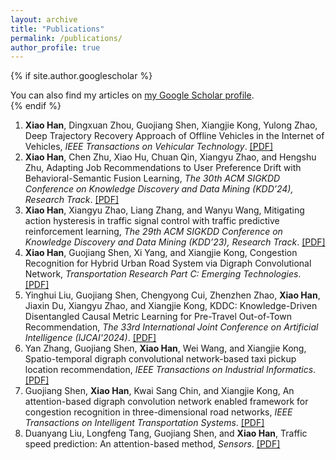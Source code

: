 ```yaml
---
layout: archive
title: "Publications"
permalink: /publications/
author_profile: true
---
```


{% if site.author.googlescholar %}
  <div class="wordwrap">You can also find my articles on <a href="{{site.author.googlescholar}}">my Google Scholar profile</a>.</div>
{% endif %}

<!--
{% include base_path %}

{% for post in site.publications reversed %}
  {% include archive-single.html %}
{% endfor %}
-->

<ol>
  <li>
    <Strong>Xiao Han</Strong>, Dingxuan Zhou, Guojiang Shen, Xiangjie Kong, Yulong Zhao,
    Deep Trajectory Recovery Approach of Offline Vehicles in the Internet of Vehicles,
    <em>IEEE Transactions on Vehicular Technology</em>.
    <a target="_blank" rel="noopener" href="https://ieeexplore.ieee.org/document/10586793">[PDF]</a>
  </li>
  <li>
    <Strong>Xiao Han</Strong>, Chen Zhu, Xiao Hu, Chuan Qin, Xiangyu Zhao, and Hengshu Zhu,
    Adapting Job Recommendations to User Preference Drift with Behavioral-Semantic Fusion Learning,
    <em>The 30th ACM SIGKDD Conference on Knowledge Discovery and Data Mining (KDD’24), Research Track</em>.
    <a target="_blank" rel="noopener" href="https://arxiv.org/pdf/2407.00082">[PDF]</a>
  </li>
  <li>
    <Strong>Xiao Han</Strong>, Xiangyu Zhao, Liang Zhang, and Wanyu Wang,
    Mitigating action hysteresis in traffic signal control with traffic predictive reinforcement learning,
    <em>The 29th ACM SIGKDD Conference on Knowledge Discovery and Data Mining (KDD’23), Research Track</em>.
    <a target="_blank" rel="noopener" href="https://dl.acm.org/doi/abs/10.1145/3580305.3599528">[PDF]</a>
  </li>
  <li>
    <Strong>Xiao Han</Strong>, Guojiang Shen, Xi Yang, and Xiangjie Kong,
    Congestion Recognition for Hybrid Urban Road System via Digraph Convolutional Network,
    <em>Transportation Research Part C: Emerging Technologies</em>.
    <a target="_blank" rel="noopener" href="https://www.researchgate.net/profile/Xiangjie-Kong-2/publication/347696366_Congestion_recognition_for_hybrid_urban_road_systems_via_digraph_convolutional_network/links/617cef433c987366c30419d2/Congestion-recognition-for-hybrid-urban-road-systems-via-digraph-convolutional-network.pdf">[PDF]</a>
  </li>
  <li>
    Yinghui Liu, Guojiang Shen, Chengyong Cui, Zhenzhen Zhao, <Strong>Xiao Han</Strong>, Jiaxin Du, Xiangyu Zhao, and Xiangjie Kong,
    KDDC: Knowledge-Driven Disentangled Causal Metric Learning for Pre-Travel Out-of-Town Recommendation,
    <em>The 33rd International Joint Conference on Artificial Intelligence (IJCAI'2024)</em>.
    <a target="_blank" rel="noopener" href="https://ijcai24.org/main-track-accepted-papers/">[PDF]</a>
  </li>
  <li>
    Yan Zhang, Guojiang Shen, <Strong>Xiao Han</Strong>, Wei Wang, and Xiangjie Kong,
    Spatio-temporal digraph convolutional network-based taxi pickup location recommendation,
    <em>IEEE Transactions on Industrial Informatics</em>.
    <a target="_blank" rel="noopener" href="https://ieeexplore.ieee.org/document/9793719">[PDF]</a>
  </li>
  <li>
    Guojiang Shen, <Strong>Xiao Han</Strong>, Kwai Sang Chin, and Xiangjie Kong,
    An attention-based digraph convolution network enabled framework for congestion recognition in three-dimensional road networks,
    <em>IEEE Transactions on Intelligent Transportation Systems</em>.
    <a target="_blank" rel="noopener" href="https://ieeexplore.ieee.org/document/9626455">[PDF]</a>
  </li>
  <li>
    Duanyang Liu, Longfeng Tang, Guojiang Shen, and <Strong>Xiao Han</Strong>,
    Traffic speed prediction: An attention-based method,
    <em>Sensors</em>.
    <a target="_blank" rel="noopener" href="https://www.mdpi.com/1424-8220/19/18/3836">[PDF]</a>
  </li>
</ol>
